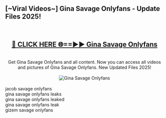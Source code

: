 <h2>[~Viral Videos~] Gina Savage Onlyfans - Update Files 2025!</h2>
<br>
<div align="center">
<h2><a href="https://betterlinks.top/A2PfLJ" rel="nofollow">🔴 CLICK HERE 🌐==►► Gina Savage Onlyfans</a></h2>
<br>
Get Gina Savage Onlyfans and all content. Now you can access all videos and pictures of Gina Savage Onlyfans. New Updated Files 2025!
<br>
<br>
<a href="https://betterlinks.top/A2PfLJ" rel="nofollow" data-target="animated-image.originalLink"><img src="https://i.ibb.co.com/WyWwxjT/player-gif2.gif" alt="Gina Savage Onlyfans" style="max-width: 100%; display: inline-block;" data-target="animated-image.originalImage"></a>
</div>
<br>
jacob savage onlyfans<br>
gina savage onlyfans leaks<br>
gina savage onlyfans leaked<br>
gina savage onlyfans leak<br>
gizem savage onlyfans